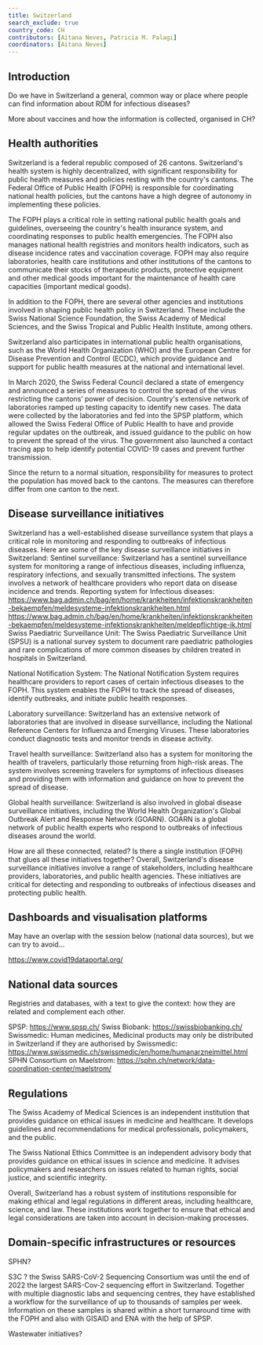 ```yaml
---
title: Switzerland
search_exclude: true 
country_code: CH
contributors: [Aitana Neves, Patricia M. Palagi] 
coordinators: [Aitana Neves]
---
```


## Introduction 
<!---General Infectious diseases data considerations for your country--->

Do we have in Switzerland a general, common way or place where people can find information about RDM for infectious diseases?

More about vaccines and how the information is collected, organised in CH?

## Health authorities
<!--- A section to list and provide context to agencies/authorities/institutions which define public health measures and policies --->
Switzerland is a federal republic composed of 26 cantons. Switzerland's health system is highly decentralized, with significant responsibility for public health measures and policies resting with the country's cantons. The Federal Office of Public Health (FOPH) is responsible for coordinating national health policies, but the cantons have a high degree of autonomy in implementing these policies.

The FOPH plays a critical role in setting national public health goals and guidelines, overseeing the country's health insurance system, and coordinating responses to public health emergencies. The FOPH also manages national health registries and monitors health indicators, such as disease incidence rates and vaccination coverage. FOPH may also require laboratories, health care institutions and other institutions of the cantons to communicate their stocks of therapeutic products, protective equipment and other medical goods important for the maintenance of health care capacities (important medical goods).

In addition to the FOPH, there are several other agencies and institutions involved in shaping public health policy in Switzerland. These include the Swiss National Science Foundation, the Swiss Academy of Medical Sciences, and the Swiss Tropical and Public Health Institute, among others.

Switzerland also participates in international public health organisations, such as the World Health Organization (WHO) and the European Centre for Disease Prevention and Control (ECDC), which provide guidance and support for public health measures at the national and international level.

In March 2020, the Swiss Federal Council declared a state of emergency and announced a series of measures to control the spread of the virus restricting the cantons’ power of decision. Country's extensive network of laboratories ramped up testing capacity to identify new cases. The data were collected by the laboratories and fed into the SPSP platform, which allowed the Swiss Federal Office of Public Health to have and provide regular updates on the outbreak, and issued guidance to the public on how to prevent the spread of the virus. The government also launched a contact tracing app to help identify potential COVID-19 cases and prevent further transmission. 

Since the return to a normal situation, responsibility for measures to protect the population has moved back to the cantons. The measures can therefore differ from one canton to the next.

## Disease surveillance initiatives

Switzerland has a well-established disease surveillance system that plays a critical role in monitoring and responding to outbreaks of infectious diseases. Here are some of the key disease surveillance initiatives in Switzerland:
Sentinel surveillance: Switzerland has a sentinel surveillance system for monitoring a range of infectious diseases, including influenza, respiratory infections, and sexually transmitted infections. The system involves a network of healthcare providers who report data on disease incidence and trends. Reporting system for Infectious diseases:
https://www.bag.admin.ch/bag/en/home/krankheiten/infektionskrankheiten-bekaempfen/meldesysteme-infektionskrankheiten.html
https://www.bag.admin.ch/bag/en/home/krankheiten/infektionskrankheiten-bekaempfen/meldesysteme-infektionskrankheiten/meldepflichtige-ik.html
Swiss Paediatric Surveillance Unit: The Swiss Paediatric Surveillance Unit (SPSU) is a national survey system to document rare paediatric pathologies and rare complications of more common diseases by children treated in hospitals in Switzerland.

National Notification System: The National Notification System requires healthcare providers to report cases of certain infectious diseases to the FOPH. This system enables the FOPH to track the spread of diseases, identify outbreaks, and initiate public health responses.

Laboratory surveillance: Switzerland has an extensive network of laboratories that are involved in disease surveillance, including the National Reference Centers for Influenza and Emerging Viruses. These laboratories conduct diagnostic tests and monitor trends in disease activity.

Travel health surveillance: Switzerland also has a system for monitoring the health of travelers, particularly those returning from high-risk areas. The system involves screening travelers for symptoms of infectious diseases and providing them with information and guidance on how to prevent the spread of disease.

Global health surveillance: Switzerland is also involved in global disease surveillance initiatives, including the World Health Organization's Global Outbreak Alert and Response Network (GOARN). GOARN is a global network of public health experts who respond to outbreaks of infectious diseases around the world.

How are all these connected, related? Is there a single institution (FOPH) that glues all these initiatives together?
Overall, Switzerland's disease surveillance initiatives involve a range of stakeholders, including healthcare providers, laboratories, and public health agencies. These initiatives are critical for detecting and responding to outbreaks of infectious diseases and protecting public health.

## Dashboards and visualisation platforms
May have an overlap with the session below (national data sources), but we can try to avoid…

https://www.covid19dataportal.org/

## National data sources
<!--- A section to list and provide context to national data sources. In the context of BY-COVID, a data source can be a repository which should include at least the metadata and ideally the data, that might not be directly available when considering sensitive data. Also, repositories should have the capacity to share this data and therefore have a governance model in place on how to do it. It can also include registries of data sources important for the field, with a direct link to the original data sources to be able to request access to the data. --->

Registries and databases, with a text to give the context: how they are related and complement each other.

SPSP: https://www.spsp.ch/
Swiss Biobank: https://swissbiobanking.ch/
Swissmedic: Human medicines, Medicinal products may only be distributed in Switzerland if they are authorised by Swissmedic: https://www.swissmedic.ch/swissmedic/en/home/humanarzneimittel.html
SPHN Consortium on Maelstrom: https://sphn.ch/network/data-coordination-center/maelstrom/

## Regulations
<!--- Ethical and legal regulations in the country, committees etc --->
The Swiss Academy of Medical Sciences is an independent institution that provides guidance on ethical issues in medicine and healthcare. It develops guidelines and recommendations for medical professionals, policymakers, and the public.

The Swiss National Ethics Committee is an independent advisory body that provides guidance on ethical issues in science and medicine. It advises policymakers and researchers on issues related to human rights, social justice, and scientific integrity.

Overall, Switzerland has a robust system of institutions responsible for making ethical and legal regulations in different areas, including healthcare, science, and law. These institutions work together to ensure that ethical and legal considerations are taken into account in decision-making processes.


## Domain-specific infrastructures or resources 
<!--- e.g. human data, covid-19. Please, only add domain-specific resources that you think don't fit in the table at the bottom--->

SPHN?

S3C ? the Swiss SARS-CoV-2 Sequencing Consortium was until the end of 2022 the largest SARS-Cov-2 sequencing effort in Switzerland. Together with multiple diagnostic labs and sequencing centres, they have established a workflow for the surveillance of up to thousands of samples per week. Information on these samples is shared within a short turnaround time with the FOPH and also with GISAID and ENA with the help of SPSP. 

Wastewater initiatives?
